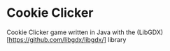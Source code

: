 # Cookie Clicker
Cookie Clicker game written in Java with the (LibGDX)[https://github.com/libgdx/libgdx/] library
